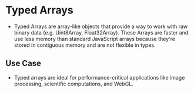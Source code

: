 # Typed Arrays

- Typed Arrays are array-like objects that provide a way to work with raw binary data (e.g. Uint8Array, Float32Array). These Arrays are faster and use less memory than standard JavaScript arrays because they're stored in contiguous memory and are not flexible in types.

## Use Case

- Typed arrays are ideal for performance-critical applications like image processing, scientific computations, and WebGL.
